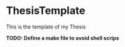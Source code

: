 # ThesisTemplate
This is the template of my Thesis

**TODO: Define a make file to avoid shell scrips**

